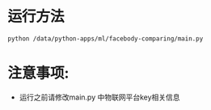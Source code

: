 # 运行方法
`python /data/python-apps/ml/facebody-comparing/main.py`

# 注意事项:
* 运行之前请修改main.py 中物联网平台key相关信息
